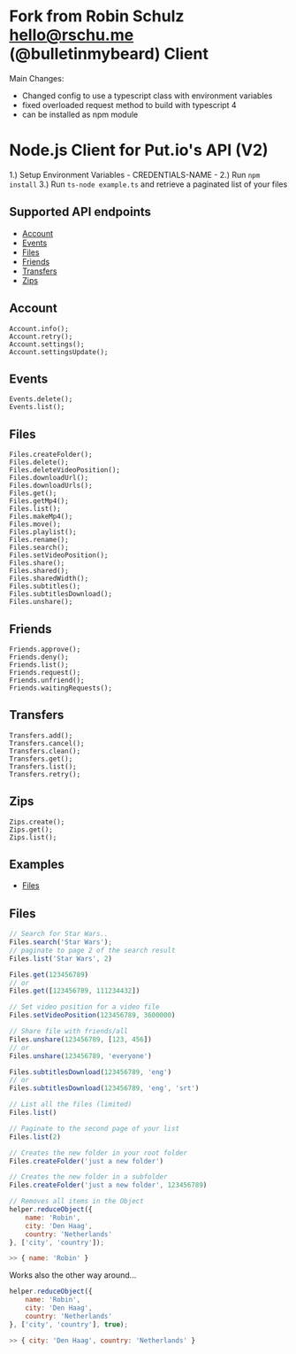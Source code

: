Fork from Robin Schulz <hello@rschu.me> (@bulletinmybeard) Client
===================================
Main Changes:
 - Changed config to use a typescript class with environment variables
 - fixed overloaded request method to build with typescript 4
 - can be installed as npm module

Node.js Client for Put.io's API (V2)
===================================

1.) Setup Environment Variables
	- CREDENTIALS-NAME
	- 
2.) Run `npm install`
3.) Run `ts-node example.ts` and retrieve a paginated list of your files
 
## Supported API endpoints

- [Account](#account)
- [Events](#events)
- [Files](#files)
- [Friends](#friends)
- [Transfers](#transfers)
- [Zips](#zips)

## Account
	Account.info();
	Account.retry();
	Account.settings();
	Account.settingsUpdate();

## Events
	Events.delete();
	Events.list();

## Files
	Files.createFolder();
	Files.delete();
    Files.deleteVideoPosition();
	Files.downloadUrl();
	Files.downloadUrls();
	Files.get();
	Files.getMp4();
	Files.list();
	Files.makeMp4();
	Files.move();
    Files.playlist();
	Files.rename();
    Files.search();
    Files.setVideoPosition();
    Files.share();
	Files.shared();
    Files.sharedWidth();
    Files.subtitles();
    Files.subtitlesDownload();
    Files.unshare();

## Friends
	Friends.approve();
	Friends.deny();
	Friends.list();
	Friends.request();
	Friends.unfriend();
	Friends.waitingRequests();

## Transfers
	Transfers.add();
	Transfers.cancel();
	Transfers.clean();
	Transfers.get();
	Transfers.list();
	Transfers.retry();

## Zips
	Zips.create();
	Zips.get();
	Zips.list();

## Examples

- [Files](#files)

## Files

```js
// Search for Star Wars..
Files.search('Star Wars');
// paginate to page 2 of the search result
Files.list('Star Wars', 2)
```
```js
Files.get(123456789)
// or
Files.get([123456789, 111234432])
```

```js
// Set video position for a video file 
Files.setVideoPosition(123456789, 3600000)
```

```js
// Share file with friends/all
Files.unshare(123456789, [123, 456])
// or
Files.unshare(123456789, 'everyone')
```

```js
Files.subtitlesDownload(123456789, 'eng')
// or
Files.subtitlesDownload(123456789, 'eng', 'srt')
```

```js
// List all the files (limited)
Files.list()

// Paginate to the second page of your list  
Files.list(2)
```

```js
// Creates the new folder in your root folder
Files.createFolder('just a new folder')

// Creates the new folder in a subfolder
Files.createFolder('just a new folder', 123456789)
```

```js
// Removes all items in the Object
helper.reduceObject({
    name: 'Robin',
    city: 'Den Haag',
    country: 'Netherlands'
}, ['city', 'country']);
```
```js
>> { name: 'Robin' }
```

Works also the other way around...
```js
helper.reduceObject({
    name: 'Robin',
    city: 'Den Haag',
    country: 'Netherlands'
}, ['city', 'country'], true);
```
```js
>> { city: 'Den Haag', country: 'Netherlands' }
```
